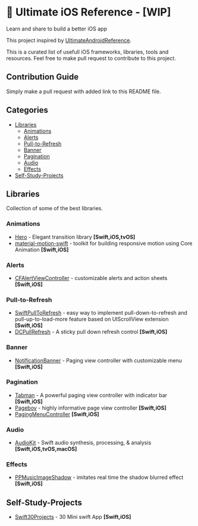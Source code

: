 # 🚀 Ultimate iOS Reference - [WIP] 

Learn and share to build a better iOS app

This project inspired by [UltimateAndroidReference](https://github.com/aritraroy/UltimateAndroidReference/edit/master/README.md).

This is a curated list of usefull iOS frameworks, libraries, tools and resources. Feel free to make pull request to contribute to this project. 


## Contribution Guide

Simply make a pull request with added link to this README file. 


## Categories

* [Libraries](#libraries)
    * [Animations](#animations)
    * [Alerts](#Alerts)
    * [Pull-to-Refresh](#Pull-to-Refresh)
    * [Banner](#Banner)
    * [Pagination](#Pagination)
    * [Audio](#Audio)
    * [Effects](#Effects)
* [Self-Study-Projects](#Self-Study-Projects)


## Libraries
Collection of some of the best libraries.

### Animations

* [Hero](https://github.com/lkzhao/Hero) - Elegant transition library **[Swift,iOS,tvOS]**
* [material-motion-swift](https://github.com/material-motion/material-motion-swift) - toolkit for building responsive motion using Core Animation **[Swift,iOS]**

### Alerts

* [CFAlertViewController](https://github.com/Codigami/CFAlertViewController) - customizable alerts and action sheets **[Swift,iOS]**

### Pull-to-Refresh

* [SwiftPullToRefresh](https://github.com/WXGBridgeQ/SwiftPullToRefresh) - easy way to implement pull-down-to-refresh and pull-up-to-load-more feature based on UIScrollView extension **[Swift,iOS]**
* [DCPullRefresh](https://github.com/Tangdixi/DCPullRefresh) - A sticky pull down refresh control **[Swift,iOS]**

### Banner

* [NotificationBanner](https://github.com/Daltron/NotificationBanner) - Paging view controller with customizable menu **[Swift,iOS]**

### Pagination

* [Tabman](https://github.com/uias/Tabman) - A powerful paging view controller with indicator bar **[Swift,iOS]**
* [Pageboy](https://github.com/uias/Pageboy) - highly informative page view controller **[Swift,iOS]**
* [PagingMenuController](https://github.com/kitasuke/PagingMenuController) **[Swift,iOS]**

### Audio

* [AudioKit](https://github.com/audiokit/AudioKit) - Swift audio synthesis, processing, & analysis **[Swift,iOS,tvOS,macOS]**

### Effects

* [PPMusicImageShadow](https://github.com/PierrePerrin/PPMusicImageShadow) - imitates real time the shadow blurred effect  **[Swift,iOS]**


## Self-Study-Projects
* [Swift30Projects](https://github.com/soapyigu/Swift30Projects) - 30 Mini swift App **[Swift,iOS]**
